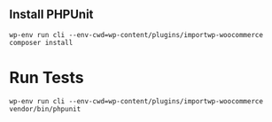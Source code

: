 ## Install PHPUnit

```
wp-env run cli --env-cwd=wp-content/plugins/importwp-woocommerce composer install
```

# Run Tests

```
wp-env run cli --env-cwd=wp-content/plugins/importwp-woocommerce vendor/bin/phpunit
```
